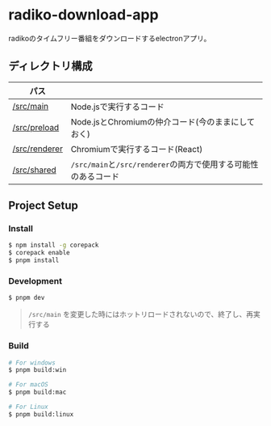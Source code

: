 # radiko-download-app

radikoのタイムフリー番組をダウンロードするelectronアプリ。

## ディレクトリ構成

| パス                            |                                                                |
| ------------------------------- | -------------------------------------------------------------- |
| [/src/main](/src/main/)         | Node.jsで実行するコード                                        |
| [/src/preload](/src/preload/)   | Node.jsとChromiumの仲介コード(今のままにしておく)              |
| [/src/renderer](/src/renderer/) | Chromiumで実行するコード(React)                                |
| [/src/shared](/src/shared/)     | `/src/main`と`/src/renderer`の両方で使用する可能性のあるコード |

## Project Setup

### Install

```bash
$ npm install -g corepack
$ corepack enable
$ pnpm install
```

### Development

```bash
$ pnpm dev
```

> `/src/main` を変更した時にはホットリロードされないので、終了し、再実行する

### Build

```bash
# For windows
$ pnpm build:win

# For macOS
$ pnpm build:mac

# For Linux
$ pnpm build:linux
```
